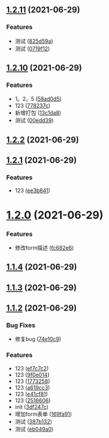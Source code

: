 ## [1.2.11](https://github.com/YaleWan/yh-element-plus/compare/v1.2.10...v1.2.11) (2021-06-29)


### Features

* 测试 ([825d59a](https://github.com/YaleWan/yh-element-plus/commit/825d59a604df138b73ef87c9965e39fbc42b0702))
* 测试 ([0719f12](https://github.com/YaleWan/yh-element-plus/commit/0719f12a2d574f0756ebce5f28ea0243502a0426))



## [1.2.10](https://github.com/YaleWan/yh-element-plus/compare/v1.2.2...v1.2.10) (2021-06-29)


### Features

* 1。2。5 ([58ad0d5](https://github.com/YaleWan/yh-element-plus/commit/58ad0d5377d8a8d5937702db5fef78428a0f7bf2))
* 123 ([778237c](https://github.com/YaleWan/yh-element-plus/commit/778237cc69a49408ec88b743989192d467bd75f1))
* 新增打包 ([13c1da8](https://github.com/YaleWan/yh-element-plus/commit/13c1da8f8de35f31d2ed77b828c7c73e900a83f7))
* 测试 ([00edd39](https://github.com/YaleWan/yh-element-plus/commit/00edd39facd130fa841bf7d253f6b1c88e23a608))



## [1.2.2](https://github.com/YaleWan/yh-element-plus/compare/v1.2.1...v1.2.2) (2021-06-29)



## [1.2.1](https://github.com/YaleWan/yh-element-plus/compare/v1.2.0...v1.2.1) (2021-06-29)


### Features

* 123 ([ee3b841](https://github.com/YaleWan/yh-element-plus/commit/ee3b8413ad27a060af87d852982df4d39de26068))



# [1.2.0](https://github.com/YaleWan/yh-element-plus/compare/v1.1.4...v1.2.0) (2021-06-29)


### Features

* 修改form描述 ([fc682e6](https://github.com/YaleWan/yh-element-plus/commit/fc682e67e20c7d12e7c7da14ad3c3e07e568b028))



## [1.1.4](https://github.com/YaleWan/yh-element-plus/compare/v1.1.3...v1.1.4) (2021-06-29)



## [1.1.3](https://github.com/YaleWan/yh-element-plus/compare/v1.1.2...v1.1.3) (2021-06-29)



## [1.1.2](https://github.com/YaleWan/yh-element-plus/compare/3df247c886c9f503d5984d05b0d6945866b22524...v1.1.2) (2021-06-29)


### Bug Fixes

* 修复bug ([74e10c9](https://github.com/YaleWan/yh-element-plus/commit/74e10c9e57d44ae80206ae3a39b78ebf627d38c5))


### Features

* 123 ([ef7c7c2](https://github.com/YaleWan/yh-element-plus/commit/ef7c7c23f417c19a15aa830cf8bd3f845dd07392))
* 123 ([9f0e014](https://github.com/YaleWan/yh-element-plus/commit/9f0e01434a59e8725096c77f88f0566ae4cfe2ba))
* 123 ([1773258](https://github.com/YaleWan/yh-element-plus/commit/17732582c0929a0daa6638b388525914c35ed9fd))
* 123 ([a619cc3](https://github.com/YaleWan/yh-element-plus/commit/a619cc3fc78cf042aaca645c85c4c7110c202676))
* 123 ([e41cf81](https://github.com/YaleWan/yh-element-plus/commit/e41cf81f0890295be7110cf4425c9c3455103d04))
* 123 ([2516606](https://github.com/YaleWan/yh-element-plus/commit/2516606439e09136ae609b9bfeef39d547e6c384))
* init ([3df247c](https://github.com/YaleWan/yh-element-plus/commit/3df247c886c9f503d5984d05b0d6945866b22524))
* 增加form表单 ([169fa91](https://github.com/YaleWan/yh-element-plus/commit/169fa91bb77e348870583c0a3e0002ef956d30a8))
* 测试 ([387b132](https://github.com/YaleWan/yh-element-plus/commit/387b132b767ec9d5606233b1df5c34522261f9c2))
* 测试 ([eb049a0](https://github.com/YaleWan/yh-element-plus/commit/eb049a0ddb783109b762c0016cd8fa99784bb663))




